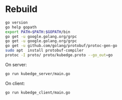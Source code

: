 # Rebuild

```bash
go version
go help gopath
export PATH=$PATH:$GOPATH/bin
go get -u google.golang.org/grpc
go get -u google.golang.org/grpc
go get -u github.com/golang/protobuf/protoc-gen-go
sudo apt  install protobuf-compiler
protoc -I proto/ proto/kubedge.proto --go_out=go
```

On server:
```bash
go run kubedge_server/main.go
```

On client:
```bash
go run kubedge_client/main.go
```
